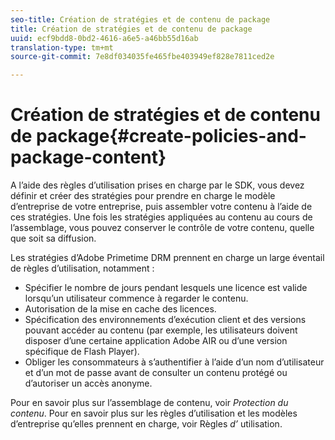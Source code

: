 ```yaml
---
seo-title: Création de stratégies et de contenu de package
title: Création de stratégies et de contenu de package
uuid: ecf9bdd8-0bd2-4616-a6e5-a46bb55d16ab
translation-type: tm+mt
source-git-commit: 7e8df034035fe465fbe403949ef828e7811ced2e

---
```



# Création de stratégies et de contenu de package{#create-policies-and-package-content}

A l’aide des règles d’utilisation prises en charge par le SDK, vous devez définir et créer des stratégies pour prendre en charge le modèle d’entreprise de votre entreprise, puis assembler votre contenu à l’aide de ces stratégies. Une fois les stratégies appliquées au contenu au cours de l’assemblage, vous pouvez conserver le contrôle de votre contenu, quelle que soit sa diffusion.

Les stratégies d’Adobe Primetime DRM prennent en charge un large éventail de règles d’utilisation, notamment :

* Spécifier le nombre de jours pendant lesquels une licence est valide lorsqu’un utilisateur commence à regarder le contenu.
* Autorisation de la mise en cache des licences.
* Spécification des environnements d’exécution client et des versions pouvant accéder au contenu (par exemple, les utilisateurs doivent disposer d’une certaine application Adobe AIR ou d’une version spécifique de Flash Player).
* Obliger les consommateurs à s’authentifier à l’aide d’un nom d’utilisateur et d’un mot de passe avant de consulter un contenu protégé ou d’autoriser un accès anonyme.

Pour en savoir plus sur l’assemblage de contenu, voir *Protection du contenu*. Pour en savoir plus sur les règles d’utilisation et les modèles d’entreprise qu’elles prennent en charge, voir Règles *d’* utilisation.
